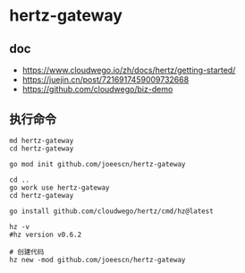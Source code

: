 # hertz-gateway

## doc

- https://www.cloudwego.io/zh/docs/hertz/getting-started/
- https://juejin.cn/post/7216917459009732668
- https://github.com/cloudwego/biz-demo


## 执行命令

```shell
md hertz-gateway
cd hertz-gateway

go mod init github.com/joeescn/hertz-gateway

cd ..
go work use hertz-gateway
cd hertz-gateway

go install github.com/cloudwego/hertz/cmd/hz@latest

hz -v
#hz version v0.6.2

# 创建代码
hz new -mod github.com/joeescn/hertz-gateway

```